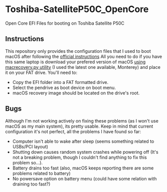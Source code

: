 # Toshiba-SatelliteP50C_OpenCore
Open Core EFI Files for booting on Toshiba Satellite P50C

## Instructions
This repository only provides the configuration files that I used to boot macOS after following the <a href="https://dortania.github.io/OpenCore-Install-Guide/">official instructions</a>
All you need to do if you have this same laptop is download your prefered version of macOS <a href="https://github.com/acidanthera/OpenCorePkg/blob/master/Utilities/macrecovery/macrecovery.py">using macrecovery.py utility</a> (I used the latest one available, Monterey) and place it on your FAT drive. 
You'll need to:

- Copy the EFI folder into a FAT formatted drive.
- Select the pendrive as boot device on boot menu.
- macOS recovery image should be located on the drive's root.

## Bugs
Although I'm not working actively on fixing these problems (as I won't use macOS as my main system), its pretty usable. Keep in mind that current configuration it's not perfect, all the problems I have found so far:

- Computer isn't able to wake after sleep (seems something related to USBs/PCI layout)
- Shutting down causes random system crashes while powering off (It's not a breaking problem, though I couldn't find anything to fix this problem so...).
- Battery drains too fast (also, macOS keeps reporting there are some problems related to battery)
- No powersave option on battery menu (could have some relation with draining too fast?)

